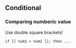 ## Conditional

### Comparing numberic value

Use double square brackets!
```
if [[ num1 > num2 ]]; then ...
```
  

